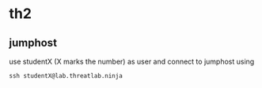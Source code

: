 # th2

## jumphost

use studentX (X marks the number) as user and connect to jumphost using

```shell
ssh studentX@lab.threatlab.ninja
```

